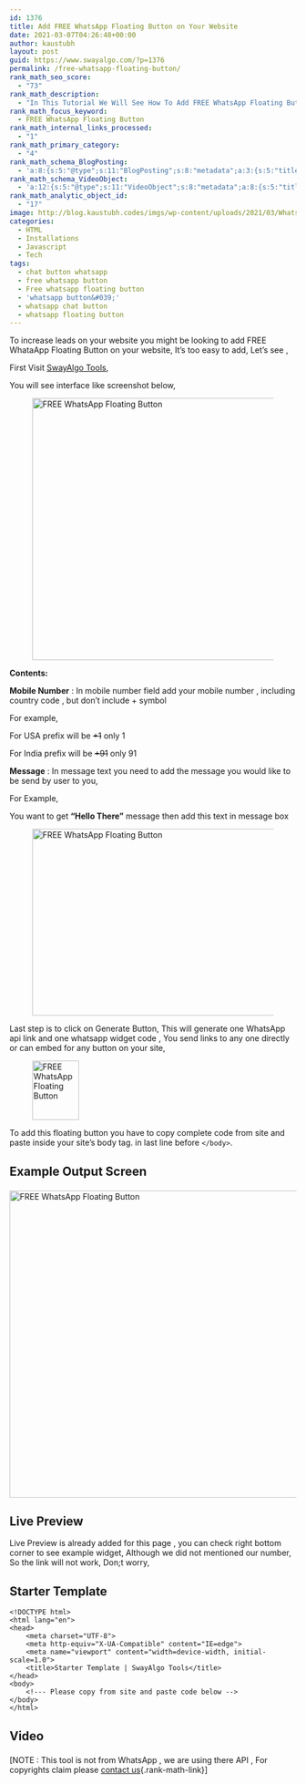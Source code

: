 ```yaml
---
id: 1376
title: Add FREE WhatsApp Floating Button on Your Website
date: 2021-03-07T04:26:48+00:00
author: kaustubh
layout: post
guid: https://www.swayalgo.com/?p=1376
permalink: /free-whatsapp-floating-button/
rank_math_seo_score:
  - "73"
rank_math_description:
  - "In This Tutorial We Will See How To Add FREE WhatsApp Floating Button On Your Website In Just 5 Minutes, Only Copy Paste &amp; It's Completely FREE, No Hidden Charges"
rank_math_focus_keyword:
  - FREE WhatsApp Floating Button
rank_math_internal_links_processed:
  - "1"
rank_math_primary_category:
  - "4"
rank_math_schema_BlogPosting:
  - 'a:8:{s:5:"@type";s:11:"BlogPosting";s:8:"metadata";a:3:{s:5:"title";s:7:"Article";s:4:"type";s:8:"template";s:9:"isPrimary";b:1;}s:8:"headline";s:11:"%seo_title%";s:11:"description";s:17:"%seo_description%";s:13:"datePublished";s:20:"%date(Y-m-dTH:i:sP)%";s:12:"dateModified";s:24:"%modified(Y-m-dTH:i:sP)%";s:5:"image";a:2:{s:5:"@type";s:11:"ImageObject";s:3:"url";s:16:"%post_thumbnail%";}s:6:"author";a:2:{s:5:"@type";s:6:"Person";s:4:"name";s:6:"%name%";}}'
rank_math_schema_VideoObject:
  - 'a:12:{s:5:"@type";s:11:"VideoObject";s:8:"metadata";a:8:{s:5:"title";s:5:"Video";s:4:"type";s:8:"template";s:9:"shortcode";s:15:"s-60445295ee099";s:9:"isPrimary";b:0;s:23:"reviewLocationShortcode";s:24:"[rank_math_rich_snippet]";s:8:"category";s:12:"%categories%";s:4:"tags";s:6:"%tags%";s:15:"isAutoGenerated";b:1;}s:4:"name";s:11:"%seo_title%";s:11:"description";s:17:"%seo_description%";s:10:"uploadDate";s:10:"2021-03-06";s:12:"thumbnailUrl";s:16:"%post_thumbnail%";s:8:"embedUrl";s:56:"https://www.youtube.com/embed/Al_klaJkPf0?feature=oembed";s:10:"contentUrl";s:0:"";s:8:"duration";s:7:"PT1M12S";s:5:"width";s:4:"1280";s:6:"height";s:3:"720";s:16:"isFamilyFriendly";b:1;}'
rank_math_analytic_object_id:
  - "17"
image: http://blog.kaustubh.codes/imgs/wp-content/uploads/2021/03/WhatsApp-Button-1200x675.png
categories:
  - HTML
  - Installations
  - Javascript
  - Tech
tags:
  - chat button whatsapp
  - free whatsapp button
  - Free whatsapp floating button
  - 'whatsapp button&#039;'
  - whatsapp chat button
  - whatsapp floating button
---
```

To increase leads on your website you might be looking to add FREE WhataApp Floating Button on your website, It&#8217;s too easy to add, Let&#8217;s see ,

First Visit <a aria-label="SwayAlgo Tools (opens in a new tab)" href="https://www.swayalgo.com/qpjy" target="_blank" rel="noreferrer noopener" class="rank-math-link">SwayAlgo Tools</a>,

You will see interface like screenshot below,<figure class="wp-block-image size-large">

<img loading="lazy" width="1024" height="460" src="http://blog.kaustubh.codes/imgs/wp-content/uploads/2021/03/image-8-1024x460.png" alt="FREE WhatsApp Floating Button" class="wp-image-1382" srcset="https://blog.kaustubh.codes/wp-content/uploads/2021/03/image-8-1024x460.png 1024w, https://blog.kaustubh.codes/wp-content/uploads/2021/03/image-8-300x135.png 300w, https://blog.kaustubh.codes/wp-content/uploads/2021/03/image-8-768x345.png 768w, https://blog.kaustubh.codes/wp-content/uploads/2021/03/image-8-1536x690.png 1536w, https://blog.kaustubh.codes/wp-content/uploads/2021/03/image-8-1200x539.png 1200w, https://blog.kaustubh.codes/wp-content/uploads/2021/03/image-8.png 1881w" sizes="(max-width: 1024px) 100vw, 1024px" /> </figure> 

**Contents:**

**Mobile Number** : In mobile number field add your mobile number , including country code , but don&#8217;t include + symbol

For example,

For USA prefix will be <s>+1</s> only 1

For India prefix will be <s>+91</s> only 91

**Message** : In message text you need to add the message you would like to be send by user to you,

For Example,

You want to get **&#8220;Hello There&#8221;** message then add this text in message box <figure class="wp-block-image size-large">

<img loading="lazy" width="1024" height="328" src="http://blog.kaustubh.codes/imgs/wp-content/uploads/2021/03/image-9-1024x328.png" alt="FREE WhatsApp Floating Button" class="wp-image-1384" srcset="https://blog.kaustubh.codes/wp-content/uploads/2021/03/image-9-1024x328.png 1024w, https://blog.kaustubh.codes/wp-content/uploads/2021/03/image-9-300x96.png 300w, https://blog.kaustubh.codes/wp-content/uploads/2021/03/image-9-768x246.png 768w, https://blog.kaustubh.codes/wp-content/uploads/2021/03/image-9-1200x384.png 1200w, https://blog.kaustubh.codes/wp-content/uploads/2021/03/image-9.png 1358w" sizes="(max-width: 1024px) 100vw, 1024px" /> </figure> 

Last step is to click on Generate Button, This will generate one WhatsApp api link and one whatsapp widget code , You send links to any one directly or can embed for any button on your site, <figure class="wp-block-image size-large">

<img loading="lazy" width="82" height="104" src="http://blog.kaustubh.codes/imgs/wp-content/uploads/2021/03/image-10-edited.png" alt="FREE WhatsApp Floating Button" class="wp-image-1392" /> </figure> 

To add this floating button you have to copy complete code from site and paste inside your site&#8217;s body tag. in last line before `</body>`.

## Example Output Screen<figure class="wp-block-image size-large">

<img loading="lazy" width="1024" height="539" src="http://blog.kaustubh.codes/imgs/wp-content/uploads/2021/03/image-11-1024x539.png" alt="FREE WhatsApp Floating Button" class="wp-image-1387" srcset="https://blog.kaustubh.codes/wp-content/uploads/2021/03/image-11-1024x539.png 1024w, https://blog.kaustubh.codes/wp-content/uploads/2021/03/image-11-300x158.png 300w, https://blog.kaustubh.codes/wp-content/uploads/2021/03/image-11-768x404.png 768w, https://blog.kaustubh.codes/wp-content/uploads/2021/03/image-11.png 1109w" sizes="(max-width: 1024px) 100vw, 1024px" /> </figure> 

## Live Preview

Live Preview is already added for this page , you can check right bottom corner to see example widget, Although we did not mentioned our number, So the link will not work, Don;t worry,



## Starter Template

<pre class="wp-block-code"><code>&lt;!DOCTYPE html&gt;
&lt;html lang="en"&gt;
&lt;head&gt;
    &lt;meta charset="UTF-8"&gt;
    &lt;meta http-equiv="X-UA-Compatible" content="IE=edge"&gt;
    &lt;meta name="viewport" content="width=device-width, initial-scale=1.0"&gt;
    &lt;title&gt;Starter Template | SwayAlgo Tools&lt;/title&gt;
&lt;/head&gt;
&lt;body&gt;
    &lt;!--- Please copy from site and paste code below --&gt;
&lt;/body&gt;
&lt;/html&gt;</code></pre>



<div id="whatsapp-btn">
</div>

## Video<figure class="wp-block-embed is-type-video is-provider-youtube wp-block-embed-youtube wp-embed-aspect-16-9 wp-has-aspect-ratio">

<div class="wp-block-embed__wrapper">
</div></figure> 

[NOTE : This tool is not from WhatsApp , we are using there API , For copyrights claim please [contact us](https://www.swayalgo.com/contact/){.rank-math-link}]